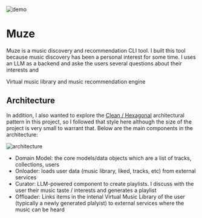 ![demo](https://github.com/n42r/virtmulib/blob/main/docs/screen-capture.gif?raw=true)

# Muze

Muze is a music discovery and recommendation CLI tool. I built this tool because music discovery has been a personal interest for some time. I uses an LLM as a backend and aske the users several questions about their interests and 

Virtual music library and music recommendation engine

## Architecture

In addition, I also wanted to explore the [Clean / Hexagonal](https://blog.cleancoder.com/uncle-bob/2012/08/13/the-clean-architecture.html) architectural pattern in this project, so I followed that style here although the size of the project is very small to warrant that. Below are the main components in the architecture:

![architecture](https://github.com/n42r/virtmulib/blob/main/docs/arch.drawio.svg?raw=true)

- Domain Model: the core models/data objects which are a list of tracks, collections, users
- Onloader: loads user data (music library, liked, tracks, etc) from external services
- Curator: LLM-powered component to create playlists. I discuss with the user their music taste / interests and generates a playlist
- Offloader: Links items in the intenal Virtual Music Library of the user (typically a newly generated plalyist) to external services where the music can be heard
